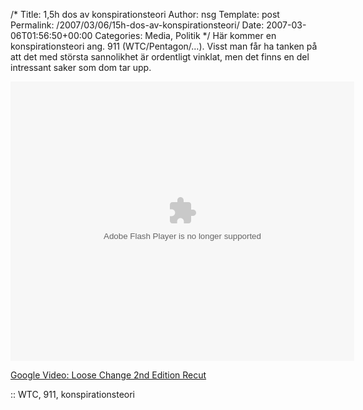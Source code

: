/*
 Title: 1,5h dos av konspirationsteori
 Author: nsg
 Template: post
 Permalink: /2007/03/06/15h-dos-av-konspirationsteori/
 Date: 2007-03-06T01:56:50+00:00
 Categories: Media, Politik
*/
Här kommer en konspirationsteori ang. 911 (WTC/Pentagon/&#8230;). Visst man får ha tanken på att det med största sannolikhet är ordentligt vinklat, men det finns en del intressant saker som dom tar upp.

<embed style="width:550px; height:447px;" id="VideoPlayback" type="application/x-shockwave-flash" src="http://video.google.com/googleplayer.swf?docId=7866929448192753501&#038;hl=en" flashvars="">
</embed>

[Google Video: Loose Change 2nd Edition Recut][1]

:: WTC, 911, konspirationsteori

<small></small>

 [1]: http://video.google.com/videoplay?docid=7866929448192753501